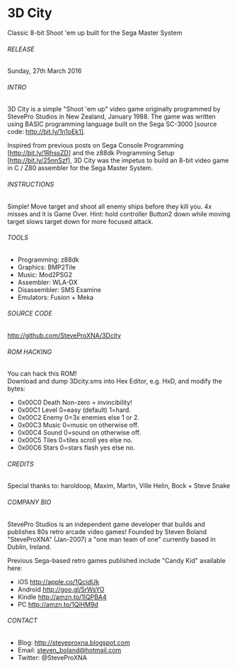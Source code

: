 # 3D City
Classic 8-bit Shoot 'em up built for the Sega Master System

###### RELEASE
Sunday, 27th March 2016

###### INTRO
3D City is a simple "Shoot 'em up" video game originally programmed by StevePro Studios in New Zealand, January 1988.
The game was written using BASIC programming language built on the Sega SC-3000 [source code: http://bit.ly/1n1oEk1].

Inspired from previous posts on Sega Console Programming [http://bit.ly/1RhssZD] and the z88dk Programming Setup [http://bit.ly/25nnSzf],
3D City was the impetus to build an 8-bit video game in C / Z80 assembler for the Sega Master System.


###### INSTRUCTIONS
Simple!	Move target and shoot all enemy ships before they kill you.  4x misses and it is Game Over.
Hint: 	hold controller Button2 down while moving target slows target down for more focused attack.


###### TOOLS
- Programming:	z88dk
- Graphics:		BMP2Tile
- Music:		Mod2PSG2
- Assembler:	WLA-DX
- Disassembler:	SMS Examine
- Emulators:	Fusion + Meka


###### SOURCE CODE
http://github.com/SteveProXNA/3Dcity


###### ROM HACKING
You can hack this ROM!  
Download and dump 3Dcity.sms into Hex Editor, e.g. HxD, and modify the bytes:

- 0x00C0	Death	Non-zero = invincibility!
- 0x00C1	Level	0=easy (default)  1=hard.
- 0x00C2	Enemy	0=3x enemies else 1 or 2.
- 0x00C3	Music	0=music on otherwise off.
- 0x00C4	Sound	0=sound on otherwise off.
- 0x00C5	Tiles	0=tiles scroll yes else no.
- 0x00C6	Stars	0=stars flash yes else no.


###### CREDITS
Special thanks to: 
haroldoop, Maxim, Martin, Ville Helin, Bock + Steve Snake


###### COMPANY BIO
StevePro Studios is an independent game developer that builds and publishes 80s retro arcade video games!
Founded by Steven Boland "SteveProXNA" (Jan-2007) a "one man team of one" currently based in Dublin, Ireland.

Previous Sega-based retro games published include "Candy Kid" available here:
- iOS		http://apple.co/1QcidUk
- Android	http://goo.gl/5rWsYO
- Kindle	http://amzn.to/1IQPBA4
- PC		http://amzn.to/1QiHM9d


###### CONTACT
- Blog:		http://steveproxna.blogspot.com
- Email:	steven_boland@hotmail.com
- Twitter:	@SteveProXNA
